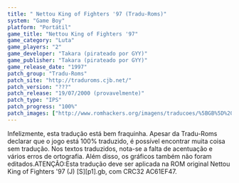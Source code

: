 ```yaml
---
title: " Nettou King of Fighters '97 (Tradu-Roms)"
system: "Game Boy"
platform: "Portátil"
game_title: "Nettou King of Fighters '97"
game_category: "Luta"
game_players: "2"
game_developer: "Takara (pirateado por GYY)"
game_publisher: "Takara (pirateado por GYY)"
game_release_date: "1997"
patch_group: "Tradu-Roms"
patch_site: "http://traduroms.cjb.net/"
patch_version: "???"
patch_release: "19/07/2000 (provavelmente)"
patch_type: "IPS"
patch_progress: "100%"
patch_images: ["http://www.romhackers.org/imagens/traducoes/%5BGB%5D%20Nettou%20King%20of%20Fighters%20'97%20-%20Tradu-Roms%20-01.png","http://www.romhackers.org/imagens/traducoes/%5BGB%5D%20Nettou%20King%20of%20Fighters%20'97%20-%20Tradu-Roms%20-02.png","http://www.romhackers.org/imagens/traducoes/%5BGB%5D%20Nettou%20King%20of%20Fighters%20'97%20-%20Tradu-Roms%20-03.png"]
---
```

Infelizmente, esta tradução está bem fraquinha. Apesar da Tradu-Roms declarar que o jogo está 100% traduzido, é possível encontrar muita coisa sem tradução. Nos textos traduzidos, nota-se a falta de acentuação e vários erros de ortografia. Além disso, os gráficos também não foram editados.ATENÇÃO:Esta tradução deve ser aplicada na ROM original Nettou King of Fighters '97 (J) [S][p1].gb, com CRC32 AC61EF47.